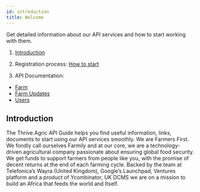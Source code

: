 ```yaml
---
id: introduction
title: Welcome
---
```


Get detailed information about our API services and how to start working with them.

1. [Introduction][intro]

2. Registration process: [How to start][how-to-start]

3. API Documentation:

- [Farm][farm]
- [Farm Updates][farm-updates]
- [Users][users]

[intro]: http://localhost:3000/docs/introduction#introduction
[how-to-start]: http://localhost:3000/docs/how-to-start
[farm]: http://localhost:3000/docs/farm
[farm-updates]: http://localhost:3000/docs/farmUpdates
[users]: http://localhost:3000/docs/users

## Introduction

The Thrive Agric API Guide helps you find useful information, links, documents to start using our API services smoothly.
We are Farmers First.
We fondly call ourselves Farmily and at our core, we are a technology-driven agricultural company passionate about ensuring global food security. We get funds to support farmers from people like you, with the promise of decent returns at the end of each farming cycle.
Backed by the team at Telefonica’s Wayra (United Kingdom), Google’s Launchpad, Ventures platform and a product of Ycombinator, UK DCMS we are on a mission to build an Africa that feeds the world and Itself.
